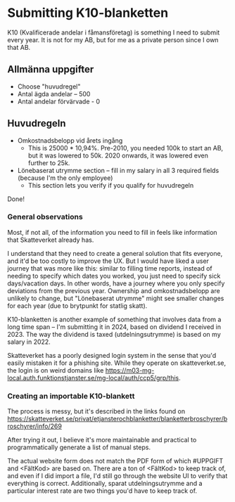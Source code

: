 # Submitting K10-blanketten

K10 (Kvalificerade andelar i fåmansföretag) is something I need to submit every year. It is not for my AB, but
for me as a private person since I own that AB.

## Allmänna uppgifter

- Choose "huvudregel"
- Antal ägda andelar – 500
- Antal andelar förvärvade - 0

## Huvudregeln

- Omkostnadsbelopp vid årets ingång
  - This is 25000 \* 10,94%. Pre-2010, you needed 100k to start an AB, but it was lowered to 50k. 2020 onwards, it was lowered even further to 25k.
- Lönebaserat utrymme section – fill in my salary in all 3 required fields (because I'm the only employee)
  - This section lets you verify if you qualify for huvudregeln

Done!

### General observations

Most, if not all, of the information you need to fill in feels like information that Skatteverket already has.

I understand that they need to create a general solution that fits everyone, and it'd be too
costly to improve the UX. But I would have liked a user journey that was more like this: similar
to filling time reports, instead of needing to specify which dates you worked, you just need to
specify sick days/vacation days. In other words, have a journey where you only specify
deviations from the previous year. Ownership and omkostnadsbelopp are unlikely to change,
but "Lönebaserat utrymme" might see smaller changes for each year (due to brytpunkt for statlig skatt).

K10-blanketten is another example of something that involves data from a long time span –
I'm submitting it in 2024, based on dividend I received in 2023. The way the dividend is
taxed (utdelningsutrymme) is based on my salary in 2022.

Skatteverket has a poorly designed login system in the sense that you'd easily mistaken it
for a phishing site. While they operate on skatteverket.se, the login is on weird domains like
https://m03-mg-local.auth.funktionstjanster.se/mg-local/auth/ccp5/grp/this.

### Creating an importable K10-blankett

The process is messy, but it's described in the links found on https://skatteverket.se/privat/etjansterochblanketter/blanketterbroschyrer/broschyrer/info/269

After trying it out, I believe it's more maintainable and practical to programmatically generate a list of manual steps.

The actual website form does not match the PDF form of which #UPPGIFT and <FältKod> are based on.
There are a ton of <FältKod> to keep track of, and even if I did import a file, I'd still go through the
website UI to verify that everything is correct. Additionally, sparat utdelningsutrymme
and a particular interest rate are two things you'd have to keep track of.
